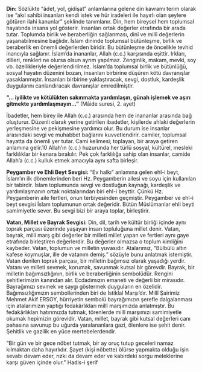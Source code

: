 [//]: # (# **Toplumumuzu Birleştiren Temel Değerler**)

**Din:** Sözlükte “âdet, yol, gidişat” anlamlarına gelene din kavramı terim olarak ise “akıl sahibi insanları kendi istek ve hür iradeleri ile hayırlı olan şeylere götüren ilahi kanunlar” şeklinde tanımlanır. Din, hem bireysel hem toplumsal hayatında insana yol gösterir. İnsanları ortak değerler etrafında bir arada tutar. Toplumda birlik ve beraberliğin sağlanması, dinî ve millî değerlerin yaşanabilmesine bağlıdır. İslam dininde toplumsal bütünleşme, birlik ve beraberlik en önemli değerlerden biridir. Bu bütünleşme de öncelikle tevhid inancıyla sağlanır. İslam’da inananlar, Allah (c.c.) karşısında eşittir. Irkları, dilleri, renkleri ne olursa olsun ayrım yapılmaz. Zenginlik, makam, mevki, soy vb. özellikleriyle değerlendirilmez. İslam’da toplumsal birlik ve bütünlüğü, sosyal hayatın düzenini bozan, insanları birbirine düşüren kötü davranışlar yasaklanmıştır. İnsanları birbirine yaklaştıracak, sevgi, dostluk, kardeşlik duygularını canlandıracak davranışlar emredilmiştir.

**“… iyilikte ve kötülükten sakınmakta yardımlaşın, günah işlemek ve aşırı gitmekte yardımlaşmayın…”** (Mâide suresi, 2. ayet)

İbadetler, hem birey ile Allah (c.c.) arasında hem de inananlar arasında bağ oluşturur. Düzenli olarak yerine getirilen ibadetler, kişilerde ahlaki değerlerin yerleşmesine ve pekişmesine yardımcı olur. Bu durum ise insanlar arasındaki sevgi ve muhabbet bağlarını kuvvetlendirir. camiler, toplumsal hayatta da önemli yer tutar. Cami kelimesi; toplayan, bir araya getiren anlamına gelir.10 Allah’ın (c.c.) huzurunda her türlü sosyal, kültürel, mesleki farklılıklar bir kenara bırakılır. Pek çok farklılığa sahip olan insanlar, camide Allah’a (c.c.) kulluk etmek amacıyla aynı safta birleşir.

**Peygamber ve Ehli Beyt Sevgisi:** “Ev halkı” anlamına gelen ehl-i beyt, İslam’ın ilk dönemlerinden beri Hz. Peygamberin ailesi ve soyu için kullanılan bir tabirdir. İslam toplumunda sevgi ve dostluğun kaynağı, kardeşlik ve yardımlaşmanın ortak noktalarından biri ehl-i beyttir. Çünkü Hz. Peygamberin aile fertleri, onun terbiyesinden geçmiştir. Peygamber ve ehl-i beyt sevgisi İslam toplumunun ortak değeridir. Bütün Müslümanlar ehli beyti samimiyetle sever. Bu sevgi bizi bir araya toplar, birleştirir.

**Vatan, Millet ve Bayrak Sevgisi:** Din, dil, tarih ve kültür birliği içinde aynı toprak parçası üzerinde yaşayan insan topluluğuna millet denir. Vatan, bayrak, milli marş gibi değerler bir milleti millet yapan ve fertleri aynı gaye etrafında birleştiren değerlerdir. Bu değerler olmazsa o toplum kimliğini kaybeder. Vatan, toplumun ve milletin yuvasıdır. Atalarımız, “Bülbülü altın kafese koymuşlar, ille de vatanım demiş.” sözüyle bunu anlatmak istemiştir. Vatan denilen toprak parçası, bir milletin bağımsız olarak yaşadığı yerdir. Vatanı ve milleti sevmek, korumak, savunmak kutsal bir görevdir. Bayrak, bir milletin bağımsızlığının, birlik ve beraberliğinin sembolüdür. Rengini şehitlerimizin kanından alır. Ecdadımızın emaneti ve değerli bir mirasıdır. Bayrağımızı sevmek ve saygı göstermek duyguların en özelidir. Bağımsızlığımızın sembollerinden biri de İstiklal Marşı’dır. Millî Şairimiz Mehmet Akif ERSOY, hürriyetin sembolü bayrağımızın şerefle dalgalanması için atalarımızın yaptığı fedakârlıkları millî marşımızda anlatmıştır. Bu fedakârlıkları hatırımızda tutmak, törenlerde millî marşımızı samimiyetle okumak hepimizin görevidir. Vatan, millet, bayrak gibi kutsal değerleri canı pahasına savunup bu uğurda yaralananlara gazi, ölenlere ise şehit denir. Şehitlik ve gazilik en yüce mertebelerdendir.

“Bir gün ve bir gece nöbet tutmak, bir ay oruç tutup geceleri namaz kılmaktan daha hayırlıdır. Şayet (kişi nöbette) ölürse yapmakta olduğu işin sevabı devam eder, rızkı da devam eder ve kabirdeki sorgu meleklerine karşı güven içinde olur.” Hadis-i şerif
